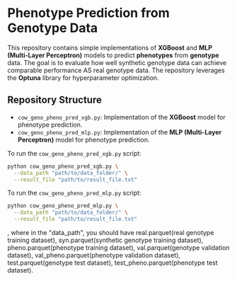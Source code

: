 # Phenotype Prediction from Genotype Data

This repository contains simple implementations of **XGBoost** and **MLP (Multi-Layer Perceptron)** models to predict **phenotypes** from **genotype** data. The goal is to evaluate how well synthetic genotype data can achieve comparable performance AS real genotype data. The repository leverages the **Optuna** library for hyperparameter optimization.

## Repository Structure

- `cow_geno_pheno_pred_xgb.py`: Implementation of the **XGBoost** model for phenotype prediction.
- `cow_geno_pheno_pred_mlp.py`: Implementation of the **MLP (Multi-Layer Perceptron)** model for phenotype prediction.

To run the `cow_geno_pheno_pred_xgb.py` script:

```bash
python cow_geno_pheno_pred_xgb.py \
  --data_path "path/to/data_folder/" \
  --result_file "path/to/result_file.txt"
```

To run the `cow_geno_pheno_pred_mlp.py` script:

```bash
python cow_geno_pheno_pred_mlp.py \
  --data_path "path/to/data_folder/" \
  --result_file "path/to/result_file.txt"
```

, where in the "data_path", you should have real.parquet(real genotype training dataset), syn.parquet(synthetic genotype training dataset), pheno.parquet(phenotype training dataset), val.parquet(genotype validation dataset), val_pheno.parquet(phenotype validation dataset), test.parquet(genotype test dataset), test_pheno.parquet(phenotype test dataset).
